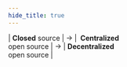 ```yaml
---
hide_title: true
---
```


| **Closed** source | &rarr; | **&nbsp;Centralized**&nbsp;<br />open source | &rarr; | **Decentralized**<br />open source |
